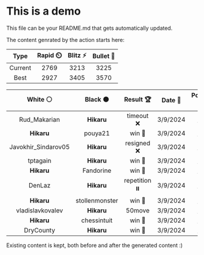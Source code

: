 # This is a demo

This file can be your README.md that gets automatically updated.

The content genrated by the action starts here:

<!--START_SECTION:chessStats-->
<!-- Automatically generated with https://github.com/Balastrong/chess-stats-action -->

| Type | Rapid ⏲️ | Blitz ⚡ | Bullet 🔫 |
|:---:|:---:|:---:|:---:|
| Current | 2769 | 3213 | 3225 |
| Best | 2927 | 3405 | 3570 |

| White ⚪ | Black ⚫ | Result 🏆 | Date 📅 | Position 🗺️ | Type 🕕 |
|:---:|:---:|:---:|:---:|:---:|:---:|
| Rud_Makarian | **Hikaru** | timeout ❌ | 3/9/2024 | <a href="http://www.ee.unb.ca/cgi-bin/tervo/fen.pl?select=2rq2k1/2p5/2Pp1nr1/1N2p1B1/2P1PpP1/2Q5/2K3P1/R6R b - -">Link</a> | Blitz |
| **Hikaru** | pouya21 | win 🥇 | 3/9/2024 | <a href="http://www.ee.unb.ca/cgi-bin/tervo/fen.pl?select=4Q1k1/pp1r1rpp/8/2p2p1P/2n2P2/Pq6/RB3N1P/K6R b - -">Link</a> | Blitz |
| Javokhir_Sindarov05 | **Hikaru** | resigned ❌ | 3/9/2024 | <a href="http://www.ee.unb.ca/cgi-bin/tervo/fen.pl?select=5R2/8/4pk2/2P3p1/4K1P1/8/5b2/8 b - -">Link</a> | Blitz |
| tptagain | **Hikaru** | win 🥇 | 3/9/2024 | <a href="http://www.ee.unb.ca/cgi-bin/tervo/fen.pl?select=8/kp1R3p/p1n3p1/2P1p3/1PB1P2P/P1N5/3n1r2/1K6 w - -">Link</a> | Blitz |
| **Hikaru** | Fandorine | win 🥇 | 3/9/2024 | <a href="http://www.ee.unb.ca/cgi-bin/tervo/fen.pl?select=8/8/6K1/7p/P1k4P/8/8/8 b - -">Link</a> | Blitz |
| DenLaz | **Hikaru** | repetition ⏸️ | 3/9/2024 | <a href="http://www.ee.unb.ca/cgi-bin/tervo/fen.pl?select=2R5/6k1/p7/2pr1r1p/7P/6P1/2R2PK1/8 w - -">Link</a> | Blitz |
| **Hikaru** | stollenmonster | win 🥇 | 3/9/2024 | <a href="http://www.ee.unb.ca/cgi-bin/tervo/fen.pl?select=2b1k1r1/p4p2/4p1p1/1p2P2p/B4Q1P/P5P1/1P6/1KR3q1 b - -">Link</a> | Blitz |
| vladislavkovalev | **Hikaru** | 50move  | 3/9/2024 | <a href="http://www.ee.unb.ca/cgi-bin/tervo/fen.pl?select=8/2B5/8/8/6k1/8/r7/5K2 w - -">Link</a> | Blitz |
| **Hikaru** | chessintuit | win 🥇 | 3/9/2024 | <a href="http://www.ee.unb.ca/cgi-bin/tervo/fen.pl?select=3R4/6pk/4Q2p/5pq1/8/4P3/5nP1/3R1K2 w - -">Link</a> | Blitz |
| DryCounty | **Hikaru** | win 🥇 | 3/9/2024 | <a href="http://www.ee.unb.ca/cgi-bin/tervo/fen.pl?select=6k1/1p3pp1/p1p1p3/2b5/4Q2p/P1BP4/1PP2q2/7K w - -">Link</a> | Blitz |

<!--END_SECTION:chessStats-->

Existing content is kept, both before and after the generated content :)
